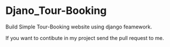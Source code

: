 # Djano_Tour-Booking

Build Simple Tour-Booking website using django feamework.

If you want to contibute in my project send the pull request to me.
